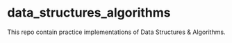 # data_structures_algorithms
This repo contain practice implementations of Data Structures &amp; Algorithms. 
